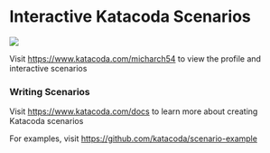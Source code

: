 # Interactive Katacoda Scenarios

[![](http://shields.katacoda.com/katacoda/micharch54/count.svg)](https://www.katacoda.com/micharch54 "Get your profile on Katacoda.com")

Visit https://www.katacoda.com/micharch54 to view the profile and interactive scenarios

### Writing Scenarios
Visit https://www.katacoda.com/docs to learn more about creating Katacoda scenarios

For examples, visit https://github.com/katacoda/scenario-example
